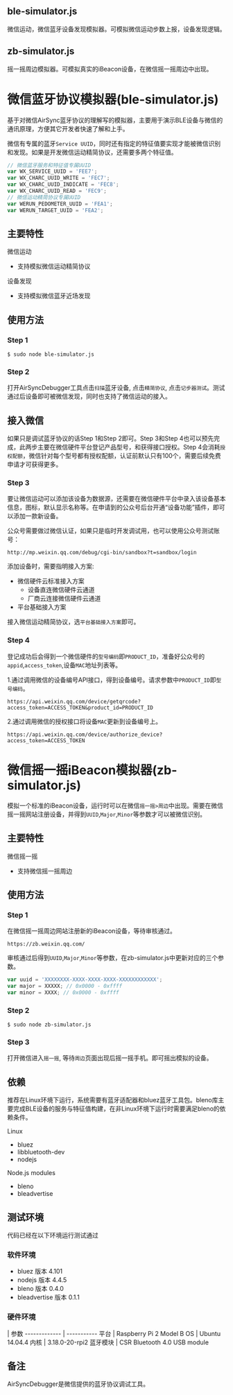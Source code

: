 ## ble-simulator.js
微信运动，微信蓝牙设备发现模拟器。可模拟微信运动步数上报，设备发现逻辑。

## zb-simulator.js
摇一摇周边模拟器。可模拟真实的iBeacon设备，在微信摇一摇周边中出现。

# 微信蓝牙协议模拟器(ble-simulator.js)
基于对微信AirSync蓝牙协议的理解写的模拟器，主要用于演示BLE设备与微信的通讯原理，方便其它开发者快速了解和上手。

微信有专属的蓝牙`Service UUID`，同时还有指定的特征值要实现才能被微信识别和发现。如果是开发微信运动精简协议，还需要多两个特征值。

```javascript
// 微信蓝牙服务和特征值专属UUID
var WX_SERVICE_UUID = 'FEE7';
var WX_CHARC_UUID_WRITE = 'FEC7';
var WX_CHARC_UUID_INDICATE = 'FEC8';
var WX_CHARC_UUID_READ = 'FEC9';
// 微信运动精简协议专属UUID
var WERUN_PEDOMETER_UUID = 'FEA1';
var WERUN_TARGET_UUID = 'FEA2';
```

## 主要特性

微信运动
  - 支持模拟微信运动精简协议

设备发现
  - 支持模拟微信蓝牙近场发现

## 使用方法
### Step 1

    $ sudo node ble-simulator.js
### Step 2
打开AirSyncDebugger工具点击`扫描`蓝牙设备, 点击`精简协议`, 点击`记步器测试`。测试通过后设备即可被微信发现，同时也支持了微信运动的接入。

## 接入微信
如果只是调试蓝牙协议的话Step 1和Step 2即可。Step 3和Step 4也可以预先完成，此两步主要在微信硬件平台登记产品型号，和获得接口授权。Step 4会消耗`授权配额`，微信针对每个型号都有授权配额，认证前默认只有100个，需要后续免费申请才可获得更多。

### Step 3
要让微信运动可以添加该设备为数据源，还需要在微信硬件平台中录入该设备基本信息，图标，默认显示名称等。在申请到的公众号后台开通“设备功能”插件，即可以添加一款新设备。

公众号需要做过微信认证，如果只是临时开发调试用，也可以使用公众号测试账号：

    http://mp.weixin.qq.com/debug/cgi-bin/sandbox?t=sandbox/login

添加设备时，需要指明接入方案:
- 微信硬件云标准接入方案
  - 设备直连微信硬件云通道
  - 厂商云连接微信硬件云通道
- 平台基础接入方案

接入微信运动精简协议，选`平台基础接入方案`即可。 

### Step 4
登记成功后会得到一个微信硬件的`型号编码`即`PRODUCT_ID`，准备好公众号的`appid`,`access_token`,设备`MAC`地址列表等。

  1.通过调用微信的设备编号API接口，得到设备编号。请求参数中`PRODUCT_ID`即`型号编码`。

    https://api.weixin.qq.com/device/getqrcode?access_token=ACCESS_TOKEN&product_id=PRODUCT_ID

  2.通过调用微信的授权接口将设备`MAC`更新到设备编号上。

    https://api.weixin.qq.com/device/authorize_device?access_token=ACCESS_TOKEN

# 微信摇一摇iBeacon模拟器(zb-simulator.js)
模拟一个标准的iBeacon设备，运行时可以在微信`摇一摇>周边`中出现。需要在微信摇一摇网站注册设备，并得到`UUID`,`Major`,`Minor`等参数才可以被微信识别。

## 主要特性

微信摇一摇
  - 支持微信摇一摇周边

## 使用方法
### Step 1
在微信摇一摇周边网站注册新的iBeacon设备，等待审核通过。

    https://zb.weixin.qq.com/
  
审核通过后得到`UUID`,`Major`,`Minor`等参数，在zb-simulator.js中更新对应的三个参数。
```javascript
var uuid = 'XXXXXXXX-XXXX-XXXX-XXXX-XXXXXXXXXXXX'; 
var major = XXXXX; // 0x0000 - 0xffff
var minor = XXXX; // 0x0000 - 0xffff
```

### Step 2

    $ sudo node zb-simulator.js
### Step 3
打开微信进入`摇一摇`, 等待`周边`页面出现后摇一摇手机。即可摇出模拟的设备。

## 依赖

推荐在Linux环境下运行，系统需要有蓝牙适配器和bluez蓝牙工具包。bleno库主要完成BLE设备的服务与特征值构建，在非Linux环境下运行时需要满足bleno的依赖条件。

Linux
* bluez
* libbluetooth-dev
* nodejs

Node.js modules
* bleno
* bleadvertise

## 测试环境

代码已经在以下环境运行测试通过

### 软件环境
* bluez 版本 4.101
* nodejs 版本 4.4.5
* bleno 版本 0.4.0
* bleadvertise 版本 0.1.1

### 硬件环境

 | 参数
------------- | -----------
平台 | Raspberry Pi 2 Model B
OS | Ubuntu 14.04.4
内核 | 3.18.0-20-rpi2
蓝牙模块 | CSR Bluetooth 4.0 USB module
 
## 备注
AirSyncDebugger是微信提供的蓝牙协议调试工具。
